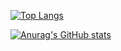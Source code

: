 [![Top Langs](https://github-readme-stats.vercel.app/api/top-langs/?username=EverSeenTOTOTO&layout=compact)](https://github.com/anuraghazra/github-readme-stats)

[![Anurag's GitHub stats](https://github-readme-stats.vercel.app/api?username=EverSeenTOTOTO&show_icons=true&include_all_commits=true&count_private=true)](https://github.com/anuraghazra/github-readme-stats)
